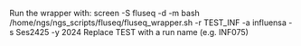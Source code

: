 Run the wrapper with: screen -S fluseq -d -m bash /home/ngs/ngs_scripts/fluseq/fluseq_wrapper.sh -r TEST_INF -a influensa -s Ses2425 -y 2024
Replace TEST with a run name (e.g. INF075)
